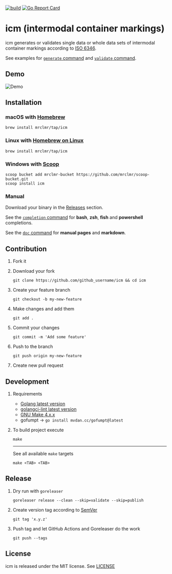[![build](https://github.com/mrclmr/icm/actions/workflows/build.yml/badge.svg)](https://github.com/mrclmr/icm/actions/workflows/build.yml)  [![Go Report Card](https://goreportcard.com/badge/github.com/mrclmr/icm)](https://goreportcard.com/report/github.com/mrclmr/icm)

# icm (intermodal container markings)

icm generates or validates single data or whole data sets of intermodal container markings according to [ISO 6346](https://en.wikipedia.org/wiki/ISO_6346).

See examples for [`generate` command](docs/icm_generate.md#examples) and [`validate` command](docs/icm_validate.md#examples).

## Demo

![Demo](docs/gif/demo.gif)

## Installation

### macOS with [Homebrew](https://brew.sh)

```
brew install mrclmr/tap/icm
```

### Linux with [Homebrew on Linux](https://docs.brew.sh/Homebrew-on-Linux)

```
brew install mrclmr/tap/icm
```

### Windows with [Scoop](https://scoop.sh)

```
scoop bucket add mrclmr-bucket https://github.com/mrclmr/scoop-bucket.git
scoop install icm
```

### Manual

Download your binary in the [Releases](https://github.com/mrclmr/icm/releases) section.

See the [`completion` command](docs/icm_completion.md) for **bash**, **zsh**, **fish** and **powershell** completions.

See the [`doc` command](docs/icm_doc.md) for **manual pages** and **markdown**.

## Contribution

1. Fork it

2. Download your fork
    ```
    git clone https://github.com/github_username/icm && cd icm
    ```

3. Create your feature branch
    ```
    git checkout -b my-new-feature
    ```

4. Make changes and add them
    ```
    git add .
    ```

5. Commit your changes
    ```
    git commit -m 'Add some feature'
    ```

6. Push to the branch
    ```
    git push origin my-new-feature
    ```

7. Create new pull request

## Development

1. Requirements
    * [Golang latest version](https://golang.org/doc/install)
    * [golangci-lint latest version](https://github.com/golangci/golangci-lint#install)
    * [GNU Make 4.x.x](https://www.gnu.org/software/make/)
    * gofumpt -> `go install mvdan.cc/gofumpt@latest`

2. To build project execute
    ```
    make
    ```

    ---
    See all available `make` targets

    ```
    make <TAB> <TAB>
    ```

## Release

1. Dry run with `goreleaser`
    ```
    goreleaser release --clean --skip=validate --skip=publish
    ```

2. Create version tag according to [SemVer](https://semver.org)
    ```
    git tag 'x.y.z'
    ```

3. Push tag and let GitHub Actions and Goreleaser do the work
    ```
    git push --tags
    ```

## License

icm is released under the MIT license. See [LICENSE](https://github.com/mrclmr/icm/blob/master/LICENSE)
